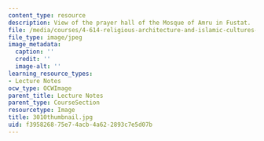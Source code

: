 ```yaml
---
content_type: resource
description: View of the prayer hall of the Mosque of Amru in Fustat.
file: /media/courses/4-614-religious-architecture-and-islamic-cultures-fall-2002/f395826875e74acb4a622893c7e5d07b_3010thumbnail.jpg
file_type: image/jpeg
image_metadata:
  caption: ''
  credit: ''
  image-alt: ''
learning_resource_types:
- Lecture Notes
ocw_type: OCWImage
parent_title: Lecture Notes
parent_type: CourseSection
resourcetype: Image
title: 3010thumbnail.jpg
uid: f3958268-75e7-4acb-4a62-2893c7e5d07b
---
```

